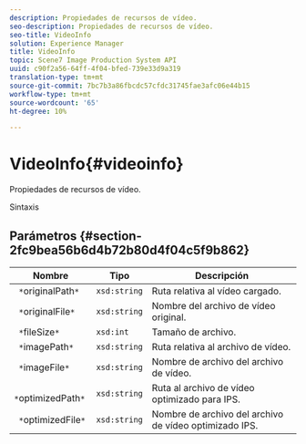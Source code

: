 ```yaml
---
description: Propiedades de recursos de vídeo.
seo-description: Propiedades de recursos de vídeo.
seo-title: VideoInfo
solution: Experience Manager
title: VideoInfo
topic: Scene7 Image Production System API
uuid: c90f2a56-64ff-4f04-bfed-739e33d9a319
translation-type: tm+mt
source-git-commit: 7bc7b3a86fbcdc57cfdc31745fae3afc06e44b15
workflow-type: tm+mt
source-wordcount: '65'
ht-degree: 10%

---
```



# VideoInfo{#videoinfo}

Propiedades de recursos de vídeo.

Sintaxis

## Parámetros {#section-2fc9bea56b6d4b72b80d4f04c5f9b862}

| Nombre | Tipo | Descripción |
|---|---|---|
| ` *`originalPath`*` | `xsd:string` | Ruta relativa al vídeo cargado. |
| ` *`originalFile`*` | `xsd:string` | Nombre del archivo de vídeo original. |
| ` *`fileSize`*` | `xsd:int` | Tamaño de archivo. |
| ` *`imagePath`*` | `xsd:string` | Ruta relativa al archivo de vídeo. |
| ` *`imageFile`*` | `xsd:string` | Nombre de archivo del archivo de vídeo. |
| ` *`optimizedPath`*` | `xsd:string` | Ruta al archivo de vídeo optimizado para IPS. |
| ` *`optimizedFile`*` | `xsd:string` | Nombre de archivo del archivo de vídeo optimizado IPS. |

